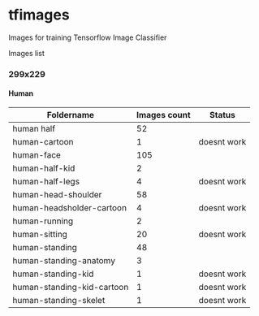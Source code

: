 # tfimages
Images for training Tensorflow Image Classifier

Images list

### 299x229

#### Human

| Foldername  | Images count | Status |
| ------------- | ------------- | ---- |
| human half                                               | 52   | |
| human-cartoon                                            | 1    | doesnt work |
| human-face                                               | 105  | |
| human-half-kid                                           | 2    | |
| human-half-legs                                          | 4    | doesnt work |
| human-head-shoulder                                      | 58   | |
| human-headsholder-cartoon                                | 4    | doesnt work |
| human-running                                            | 2    |      |
| human-sitting                                            | 20   | doesnt work |
| human-standing                                           | 48   |     |
| human-standing-anatomy                                   | 3    |    |
| human-standing-kid                                       | 1    | doesnt work |
| human-standing-kid-cartoon                               | 1    | doesnt work |
| human-standing-skelet                                    | 1    | doesnt work |
